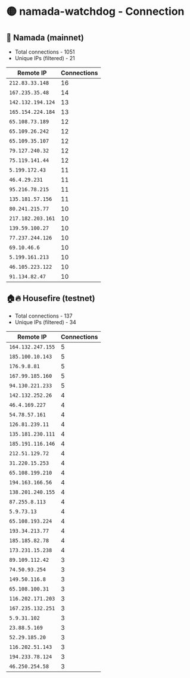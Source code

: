 # 🟡 namada-watchdog - Connection

## 🚀 Namada (mainnet)
- Total connections - 1051
- Unique IPs (filtered) - 21

| Remote IP | Connections |
|-----------|-------------|
| `212.83.33.148` | 16 |
| `167.235.35.48` | 14 |
| `142.132.194.124` | 13 |
| `165.154.224.184` | 13 |
| `65.108.73.189` | 12 |
| `65.109.26.242` | 12 |
| `65.109.35.107` | 12 |
| `79.127.240.32` | 12 |
| `75.119.141.44` | 12 |
| `5.199.172.43` | 11 |
| `46.4.29.231` | 11 |
| `95.216.78.215` | 11 |
| `135.181.57.156` | 11 |
| `80.241.215.77` | 10 |
| `217.182.203.161` | 10 |
| `139.59.100.27` | 10 |
| `77.237.244.126` | 10 |
| `69.10.46.6` | 10 |
| `5.199.161.213` | 10 |
| `46.105.223.122` | 10 |
| `91.134.82.47` | 10 |

## 🏠🔥 Housefire (testnet)

- Total connections - 137
- Unique IPs (filtered) - 34

| Remote IP | Connections |
|-----------|-------------|
| `164.132.247.155` | 5 |
| `185.100.10.143` | 5 |
| `176.9.8.81` | 5 |
| `167.99.185.160` | 5 |
| `94.130.221.233` | 5 |
| `142.132.252.26` | 4 |
| `46.4.169.227` | 4 |
| `54.78.57.161` | 4 |
| `126.81.239.11` | 4 |
| `135.181.230.111` | 4 |
| `185.191.116.146` | 4 |
| `212.51.129.72` | 4 |
| `31.220.15.253` | 4 |
| `65.108.199.210` | 4 |
| `194.163.166.56` | 4 |
| `138.201.240.155` | 4 |
| `87.255.8.113` | 4 |
| `5.9.73.13` | 4 |
| `65.108.193.224` | 4 |
| `193.34.213.77` | 4 |
| `185.185.82.78` | 4 |
| `173.231.15.238` | 4 |
| `89.109.112.42` | 3 |
| `74.50.93.254` | 3 |
| `149.50.116.8` | 3 |
| `65.108.100.31` | 3 |
| `116.202.171.203` | 3 |
| `167.235.132.251` | 3 |
| `5.9.31.102` | 3 |
| `23.88.5.169` | 3 |
| `52.29.185.20` | 3 |
| `116.202.51.143` | 3 |
| `194.233.78.124` | 3 |
| `46.250.254.58` | 3 |


